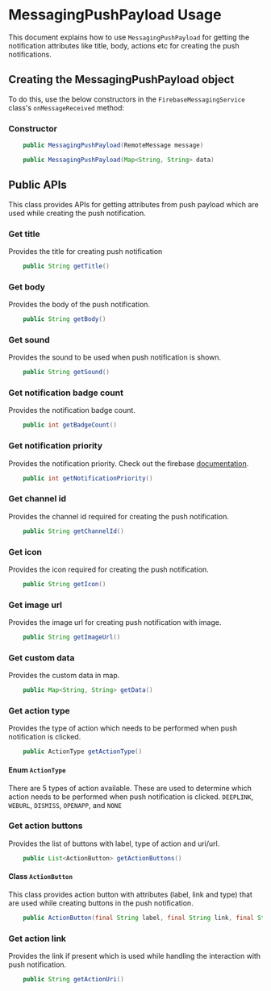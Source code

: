 #  MessagingPushPayload Usage
This document explains how to use `MessagingPushPayload` for getting the notification attributes like title, body, actions etc for creating the push notifications.

## Creating the MessagingPushPayload object
To do this, use the below constructors in the `FirebaseMessagingService` class's `onMessageReceived` method:

### Constructor

```java
    public MessagingPushPayload(RemoteMessage message)
```

```java
    public MessagingPushPayload(Map<String, String> data)
```

## Public APIs
This class provides APIs for getting attributes from push payload which are used while creating the push notification.

### Get title
Provides the title for creating push notification
```java
    public String getTitle()
```

### Get body
Provides the body of the push notification.
```java
    public String getBody()
```

### Get sound
Provides the sound to be used when push notification is shown.
```java
    public String getSound()
```

### Get notification badge count
Provides the notification badge count.
```java
    public int getBadgeCount()
```

### Get notification priority
Provides the notification priority. Check out the firebase [documentation](https://firebase.google.com/docs/reference/fcm/rest/v1/projects.messages#notificationpriority).
```java
    public int getNotificationPriority()
```

### Get channel id
Provides the channel id required for creating the push notification.
```java
    public String getChannelId()
```

### Get icon
Provides the icon required for creating the push notification.
```java
    public String getIcon()
```

### Get image url
Provides the image url for creating push notification with image.
```java
    public String getImageUrl()
```

### Get custom data 
Provides the custom data in map.
```java
    public Map<String, String> getData()
```

### Get action type
Provides the type of action which needs to be performed when push notification is clicked.
```java
    public ActionType getActionType()
```
#### Enum `ActionType`
There are 5 types of action available. These are used to determine which action needs to be performed when push notification is clicked.
`DEEPLINK`, `WEBURL`, `DISMISS`, `OPENAPP`, and `NONE`

### Get action buttons
Provides the list of buttons with label, type of action and uri/url.
```java
    public List<ActionButton> getActionButtons()
```
#### Class `ActionButton`
This class provides action button with attributes (label, link and type) that are used while creating buttons in the push notification.
```java
    public ActionButton(final String label, final String link, final String type)
```

### Get action link
Provides the link if present which is used while handling the interaction with push notification.  
```java
    public String getActionUri()
```
